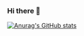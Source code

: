 ### Hi there 👋

<!--
**Flandre/Flandre** is a ✨ _special_ ✨ repository because its `README.md` (this file) appears on your GitHub profile.

Here are some ideas to get you started:

- 🔭 I’m currently working on ...
- 🌱 I’m currently learning ...
- 👯 I’m looking to collaborate on ...
- 🤔 I’m looking for help with ...
- 💬 Ask me about ...
- 📫 How to reach me: ...
- 😄 Pronouns: ...
- ⚡ Fun fact: ...
-->

<script>alert('111')</script>

[![Anurag's GitHub stats](https://github-readme-stats.vercel.app/api?username=Flandre)](https://github.com/anuraghazra/github-readme-stats)
